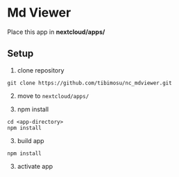 # Md Viewer
Place this app in **nextcloud/apps/**

## Setup
1. clone repository

```shell
git clone https://github.com/tibimosu/nc_mdviewer.git
```

2. move to `nextcloud/apps/`

3. npm install

```shell
cd <app-directory>
npm install
```

3. build app

```shell
npm install
```

3. activate app